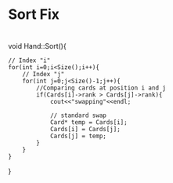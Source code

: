 # Sort Fix <h1> 
  
    
  
  void Hand::Sort(){

    // Index "i" 
    for(int i=0;i<Size();i++){
        // Index "j"
        for(int j=0;j<Size()-1;j++){
            //Comparing cards at position i and j 
            if(Cards[i]->rank > Cards[j]->rank){
                cout<<"swapping"<<endl;

                // standard swap 
                Card* temp = Cards[i];
                Cards[i] = Cards[j];
                Cards[j] = temp;
            }
        }
    }
}


